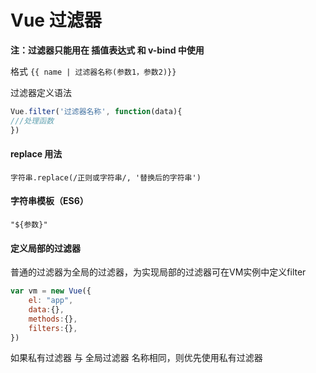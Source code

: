# Vue 过滤器
**注：过滤器只能用在 插值表达式 和 v-bind 中使用**

格式 `{{ name | 过滤器名称(参数1，参数2)}}`

过滤器定义语法 
```javascript
Vue.filter('过滤器名称', function(data){
///处理函数
})
```

#### replace 用法
`字符串.replace(/正则或字符串/, '替换后的字符串')`

#### 字符串模板（ES6）
`"${参数}"`

#### 定义局部的过滤器
普通的过滤器为全局的过滤器，为实现局部的过滤器可在VM实例中定义filter
```javascript
var vm = new Vue({
    el: "app",
    data:{},
    methods:{},
    filters:{},
})
```
如果私有过滤器 与 全局过滤器 名称相同，则优先使用私有过滤器
